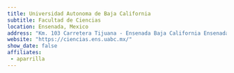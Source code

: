 ```yaml
---
title: Universidad Autonoma de Baja California
subtitle: Facultad de Ciencias
location: Ensenada, Mexico
address: "Km. 103 Carretera Tijuana - Ensenada Baja California Ensenada 22860 Mexico"
website: "https://ciencias.ens.uabc.mx/"
show_date: false
affiliates:
 - aparrilla
---
```

